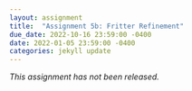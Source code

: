 ```yaml
---
layout: assignment
title:  "Assignment 5b: Fritter Refinement"
due_date: 2022-10-16 23:59:00 -0400
date: 2022-01-05 23:59:00 -0400
categories: jekyll update
---
```


*This assignment has not been released.*